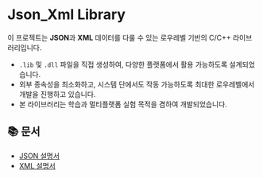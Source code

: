# Json_Xml Library

이 프로젝트는 **JSON**과 **XML** 데이터를 다룰 수 있는 로우레벨 기반의 C/C++ 라이브러리입니다.

- `.lib` 및 `.dll` 파일을 직접 생성하여, 다양한 플랫폼에서 활용 가능하도록 설계되었습니다.
- 외부 종속성을 최소화하고, 시스템 단에서도 작동 가능하도록 최대한 로우레벨에서 개발을 진행하고 있습니다.
- 본 라이브러리는 학습과 멀티플랫폼 실험 목적을 겸하여 개발되었습니다.

## 📚 문서
- [JSON 설명서](./JsonManual.MD)
- [XML 설명서](./XmlManual.MD)



